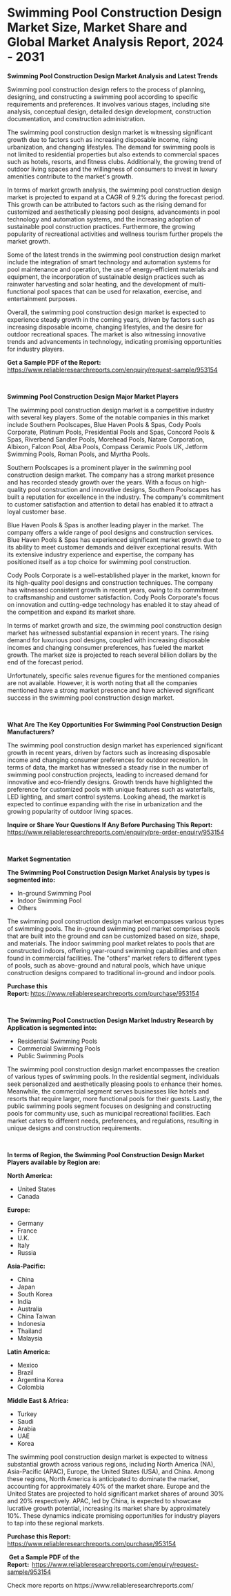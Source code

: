 <p><h1>Swimming Pool Construction Design Market Size, Market Share and Global Market Analysis Report, 2024 - 2031</h1></p><p><strong>Swimming Pool Construction Design Market Analysis and Latest Trends</strong></p>
<p><p>Swimming pool construction design refers to the process of planning, designing, and constructing a swimming pool according to specific requirements and preferences. It involves various stages, including site analysis, conceptual design, detailed design development, construction documentation, and construction administration.</p><p>The swimming pool construction design market is witnessing significant growth due to factors such as increasing disposable income, rising urbanization, and changing lifestyles. The demand for swimming pools is not limited to residential properties but also extends to commercial spaces such as hotels, resorts, and fitness clubs. Additionally, the growing trend of outdoor living spaces and the willingness of consumers to invest in luxury amenities contribute to the market's growth.</p><p>In terms of market growth analysis, the swimming pool construction design market is projected to expand at a CAGR of 9.2% during the forecast period. This growth can be attributed to factors such as the rising demand for customized and aesthetically pleasing pool designs, advancements in pool technology and automation systems, and the increasing adoption of sustainable pool construction practices. Furthermore, the growing popularity of recreational activities and wellness tourism further propels the market growth.</p><p>Some of the latest trends in the swimming pool construction design market include the integration of smart technology and automation systems for pool maintenance and operation, the use of energy-efficient materials and equipment, the incorporation of sustainable design practices such as rainwater harvesting and solar heating, and the development of multi-functional pool spaces that can be used for relaxation, exercise, and entertainment purposes.</p><p>Overall, the swimming pool construction design market is expected to experience steady growth in the coming years, driven by factors such as increasing disposable income, changing lifestyles, and the desire for outdoor recreational spaces. The market is also witnessing innovative trends and advancements in technology, indicating promising opportunities for industry players.</p></p>
<p><strong>Get a Sample PDF of the Report:&nbsp;</strong> <a href="https://www.reliableresearchreports.com/enquiry/request-sample/953154">https://www.reliableresearchreports.com/enquiry/request-sample/953154</a></p>
<p>&nbsp;</p>
<p><strong>Swimming Pool Construction Design Major Market Players</strong></p>
<p><p>The swimming pool construction design market is a competitive industry with several key players. Some of the notable companies in this market include Southern Poolscapes, Blue Haven Pools & Spas, Cody Pools Corporate, Platinum Pools, Presidential Pools and Spas, Concord Pools & Spas, Riverbend Sandler Pools, Morehead Pools, Natare Corporation, Albixon, Falcon Pool, Alba Pools, Compass Ceramic Pools UK, Jetform Swimming Pools, Roman Pools, and Myrtha Pools.</p><p>Southern Poolscapes is a prominent player in the swimming pool construction design market. The company has a strong market presence and has recorded steady growth over the years. With a focus on high-quality pool construction and innovative designs, Southern Poolscapes has built a reputation for excellence in the industry. The company's commitment to customer satisfaction and attention to detail has enabled it to attract a loyal customer base. </p><p>Blue Haven Pools & Spas is another leading player in the market. The company offers a wide range of pool designs and construction services. Blue Haven Pools & Spas has experienced significant market growth due to its ability to meet customer demands and deliver exceptional results. With its extensive industry experience and expertise, the company has positioned itself as a top choice for swimming pool construction.</p><p>Cody Pools Corporate is a well-established player in the market, known for its high-quality pool designs and construction techniques. The company has witnessed consistent growth in recent years, owing to its commitment to craftsmanship and customer satisfaction. Cody Pools Corporate's focus on innovation and cutting-edge technology has enabled it to stay ahead of the competition and expand its market share.</p><p>In terms of market growth and size, the swimming pool construction design market has witnessed substantial expansion in recent years. The rising demand for luxurious pool designs, coupled with increasing disposable incomes and changing consumer preferences, has fueled the market growth. The market size is projected to reach several billion dollars by the end of the forecast period.</p><p>Unfortunately, specific sales revenue figures for the mentioned companies are not available. However, it is worth noting that all the companies mentioned have a strong market presence and have achieved significant success in the swimming pool construction design market.</p></p>
<p>&nbsp;</p>
<p><strong>What Are The Key Opportunities For Swimming Pool Construction Design Manufacturers?</strong></p>
<p><p>The swimming pool construction design market has experienced significant growth in recent years, driven by factors such as increasing disposable income and changing consumer preferences for outdoor recreation. In terms of data, the market has witnessed a steady rise in the number of swimming pool construction projects, leading to increased demand for innovative and eco-friendly designs. Growth trends have highlighted the preference for customized pools with unique features such as waterfalls, LED lighting, and smart control systems. Looking ahead, the market is expected to continue expanding with the rise in urbanization and the growing popularity of outdoor living spaces.</p></p>
<p><strong>Inquire or Share Your Questions If Any Before Purchasing This Report:</strong> <a href="https://www.reliableresearchreports.com/enquiry/pre-order-enquiry/953154">https://www.reliableresearchreports.com/enquiry/pre-order-enquiry/953154</a></p>
<p>&nbsp;</p>
<p><strong>Market Segmentation</strong></p>
<p><strong>The Swimming Pool Construction Design Market Analysis by types is segmented into:</strong></p>
<p><ul><li>In-ground Swimming Pool</li><li>Indoor Swimming Pool</li><li>Others</li></ul></p>
<p><p>The swimming pool construction design market encompasses various types of swimming pools. The in-ground swimming pool market comprises pools that are built into the ground and can be customized based on size, shape, and materials. The indoor swimming pool market relates to pools that are constructed indoors, offering year-round swimming capabilities and often found in commercial facilities. The "others" market refers to different types of pools, such as above-ground and natural pools, which have unique construction designs compared to traditional in-ground and indoor pools.</p></p>
<p><strong>Purchase this Report:&nbsp;</strong><a href="https://www.reliableresearchreports.com/purchase/953154">https://www.reliableresearchreports.com/purchase/953154</a></p>
<p>&nbsp;</p>
<p><strong>The Swimming Pool Construction Design Market Industry Research by Application is segmented into:</strong></p>
<p><ul><li>Residential Swimming Pools</li><li>Commercial Swimming Pools</li><li>Public Swimming Pools</li></ul></p>
<p><p>The swimming pool construction design market encompasses the creation of various types of swimming pools. In the residential segment, individuals seek personalized and aesthetically pleasing pools to enhance their homes. Meanwhile, the commercial segment serves businesses like hotels and resorts that require larger, more functional pools for their guests. Lastly, the public swimming pools segment focuses on designing and constructing pools for community use, such as municipal recreational facilities. Each market caters to different needs, preferences, and regulations, resulting in unique designs and construction requirements.</p></p>
<p>&nbsp;</p>
<p><strong>In terms of Region, the Swimming Pool Construction Design Market Players available by Region are:</strong></p>
<p>
    <p> <strong> North America: </strong>
        <ul>
            <li>United States</li>
            <li>Canada</li>
        </ul>
        </p> 
    <p> <strong> Europe: </strong>
        <ul>
            <li>Germany</li>
            <li>France</li>
            <li>U.K.</li>
            <li>Italy</li>
            <li>Russia</li>
        </ul>
        </p> 
    <p> <strong> Asia-Pacific: </strong>
        <ul>
            <li>China</li>
            <li>Japan</li>
            <li>South Korea</li>
            <li>India</li>
            <li>Australia</li>
            <li>China Taiwan</li>
            <li>Indonesia</li>
            <li>Thailand</li>
            <li>Malaysia</li>
        </ul>
        </p> 
    <p> <strong> Latin America: </strong>
        <ul>
            <li>Mexico</li>
            <li>Brazil</li>
            <li>Argentina Korea</li>
            <li>Colombia</li>
        </ul>
        </p> 
    <p> <strong> Middle East & Africa: </strong>
        <ul>
            <li>Turkey</li>
            <li>Saudi</li>
            <li>Arabia</li>
            <li>UAE</li>
            <li>Korea</li>
        </ul>
    </p>
    </p>
<p><p>The swimming pool construction design market is expected to witness substantial growth across various regions, including North America (NA), Asia-Pacific (APAC), Europe, the United States (USA), and China. Among these regions, North America is anticipated to dominate the market, accounting for approximately 40% of the market share. Europe and the United States are projected to hold significant market shares of around 30% and 20% respectively. APAC, led by China, is expected to showcase lucrative growth potential, increasing its market share by approximately 10%. These dynamics indicate promising opportunities for industry players to tap into these regional markets.</p></p>
<p><strong>Purchase this Report: </strong><a href="https://www.reliableresearchreports.com/purchase/953154">https://www.reliableresearchreports.com/purchase/953154</a></p>
<p>&nbsp;<strong>Get a Sample PDF of the Report:&nbsp;&nbsp;</strong><a href="https://www.reliableresearchreports.com/enquiry/request-sample/953154">https://www.reliableresearchreports.com/enquiry/request-sample/953154</a></p>
<p><strong></strong></p>
<p>Check more reports on https://www.reliableresearchreports.com/</p>